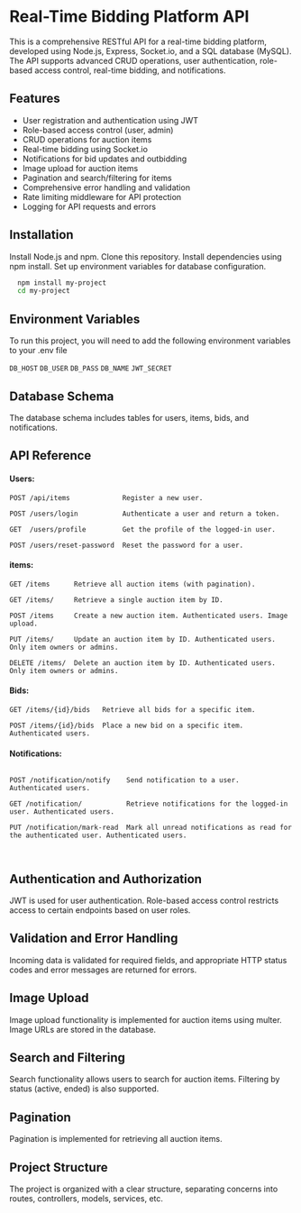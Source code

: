 
# Real-Time Bidding Platform API

This is a comprehensive RESTful API for a real-time bidding platform, developed using Node.js, Express, Socket.io, and a SQL database (MySQL). The API supports advanced CRUD operations, user authentication, role-based access control, real-time bidding, and notifications.


## Features

- User registration and authentication using JWT
- Role-based access control (user, admin)
- CRUD operations for auction items
- Real-time bidding using Socket.io
- Notifications for bid updates and outbidding
- Image upload for auction items
- Pagination and search/filtering for items
- Comprehensive error handling and validation
- Rate limiting middleware for API protection
- Logging for API requests and errors


## Installation

Install Node.js and npm.
Clone this repository.
Install dependencies using npm install.
Set up environment variables for database configuration.

```bash
  npm install my-project
  cd my-project
```
    
## Environment Variables

To run this project, you will need to add the following environment variables to your .env file

`DB_HOST`
`DB_USER`
`DB_PASS`
`DB_NAME`
`JWT_SECRET`


## Database Schema
 
The database schema includes tables for users, items, bids, and notifications.
## API Reference

#### Users:

```http
POST /api/items             Register a new user.

POST /users/login           Authenticate a user and return a token.

GET  /users/profile         Get the profile of the logged-in user.

POST /users/reset-password  Reset the password for a user.
```

#### items:

```http
GET /items      Retrieve all auction items (with pagination).

GET /items/     Retrieve a single auction item by ID.

POST /items     Create a new auction item. Authenticated users. Image upload.

PUT /items/     Update an auction item by ID. Authenticated users. Only item owners or admins.

DELETE /items/  Delete an auction item by ID. Authenticated users. Only item owners or admins.
```
#### Bids:

```http
GET /items/{id}/bids   Retrieve all bids for a specific item.

POST /items/{id}/bids  Place a new bid on a specific item. Authenticated users.

```
#### Notifications:

```http

POST /notification/notify    Send notification to a user. Authenticated users.

GET /notification/           Retrieve notifications for the logged-in user. Authenticated users.

PUT /notification/mark-read  Mark all unread notifications as read for the authenticated user. Authenticated users.



```



## Authentication and Authorization
JWT is used for user authentication. Role-based access control restricts access to certain endpoints based on user roles.
## Validation and Error Handling
Incoming data is validated for required fields, and appropriate HTTP status codes and error messages are returned for errors.


## Image Upload
Image upload functionality is implemented for auction items using multer. Image URLs are stored in the database.
## Search and Filtering
Search functionality allows users to search for auction items. Filtering by status (active, ended) is also supported.
## Pagination
Pagination is implemented for retrieving all auction items.
## Project Structure
The project is organized with a clear structure, separating concerns into routes, controllers, models, services, etc.


